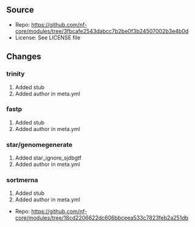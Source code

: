## Source

- Repo: https://github.com/nf-core/modules/tree/3fbcafe2543dabcc7b2be0f3b24507002b3e4b0d
- License: See LICENSE file

## Changes

### trinity

1. Added stub
2. Added author in meta.yml

### fastp

1. Added stub
2. Added author in meta.yml

### star/genomegenerate

1. Added star_ignore_sjdbgtf
2. Added author in meta.yml

### sortmerna

1. Added stub
2. Added author in meta.yml

- Repo: https://github.com/nf-core/modules/tree/18cd2206622dc606bbceea533c7823feb2a251db